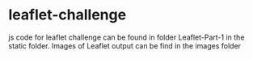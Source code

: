 # leaflet-challenge
js code for leaflet challenge can be found in folder Leaflet-Part-1 in the static folder. 
Images of Leaflet output can be find in the images folder
